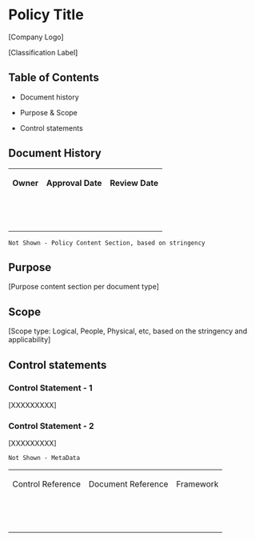 # **Policy Title**

\[Company Logo\]

\[Classification Label\]

## Table of Contents

*   Document history
    
*   Purpose & Scope
    
*   Control statements
    

## Document History

<table><tbody><tr><td><p><strong>Owner</strong></p></td><td><p><strong>Approval Date</strong></p></td><td><p><strong>Review Date</strong></p></td></tr><tr><td><p></p></td><td><p></p></td><td><p></p></td></tr><tr><td><p></p></td><td><p></p></td><td><p></p></td></tr><tr><td><p></p></td><td><p></p></td><td><p></p></td></tr></tbody></table>

`Not Shown - Policy Content Section, based on stringency`

## Purpose

\[Purpose content section per document type\]

## Scope

\[Scope type: Logical, People, Physical, etc, based on the stringency and applicability\]

## Control statements

### Control Statement - 1

\[XXXXXXXXX\]

### Control Statement - 2

\[XXXXXXXXX\]

`Not Shown - MetaData`

<table><tbody><tr><td><p>Control Reference</p></td><td><p>Document Reference</p></td><td><p>Framework</p></td></tr><tr><td><p></p></td><td><p></p></td><td><p></p></td></tr><tr><td><p></p></td><td><p></p></td><td><p></p></td></tr><tr><td><p></p></td><td><p></p></td><td><p></p></td></tr></tbody></table>